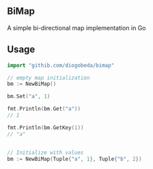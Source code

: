 ## BiMap

A simple bi-directional map implementation in Go

## Usage

```go
import "githib.com/diogobeda/bimap"

// empty map initialization
bm := NewBiMap()

bm.Set("a", 1)

fmt.Println(bm.Get("a"))
// 1

fmt.Println(bm.GetKey(1))
// "a"


// Initialize with values
bm := NewBiMap(Tuple{"a", 1}, Tuple{"b", 2})
```